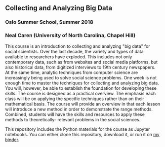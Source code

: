 ## Collecting and Analyzing Big Data
### Oslo Summer School, Summer 2018
### Neal Caren (University of North Carolina, Chapel Hill)
This course is an introduction to collecting and analyzing "big data" for social scientists. Over the last decade, the variety and types of data available to researchers have exploded. This includes not only contemporary data, such as from websites and social media platforms, but also historical data, from digitized interviews to 19th century newspapers. At the same time, analytic techniques from computer science are increasingly being used to solve social science problems.One week is not enough time to master the techniques for collecting and analyzing big data. You will, however, be able to establish the foundation for developing these skills. The course is designed as a practical overview. The emphasis each class will be on applying the specific techniques rather than on their mathematical basis. The course will provide an overview in that each lesson will introduce a new method in order to demonstrate the range methods. Combined, students will have the skills and resources to apply these methods to theoretically- relevant problems in the social sciences.

This repository includes the Python materials for the course as Jupyter notebooks. You can either clone this repository, download it, or run it on [my binder](https://mybinder.org/v2/gh/nealcaren/osscabd_2018/master).


